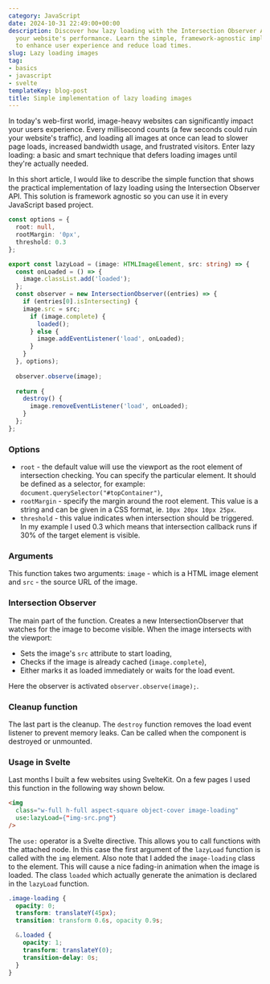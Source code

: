 ```yaml
---
category: JavaScript
date: 2024-10-31 22:49:00+00:00
description: Discover how lazy loading with the Intersection Observer API can boost
  your website's performance. Learn the simple, framework-agnostic implementation
  to enhance user experience and reduce load times.
slug: Lazy loading images
tag:
- basics
- javascript
- svelte
templateKey: blog-post
title: Simple implementation of lazy loading images
---
```


In today's web-first world, image-heavy websites can significantly impact your users experience. Every millisecond counts (a few seconds could ruin your website's traffic), and loading all images at once can lead to slower page loads, increased bandwidth usage, and frustrated visitors. Enter lazy loading: a basic and smart technique that defers loading images until they're actually needed.

In this short article, I would like to describe the simple function that shows the practical implementation of lazy loading using the Intersection Observer API. This solution is framework agnostic so you can use it in every JavaScript based project.

```typescript
const options = {
  root: null,
  rootMargin: '0px',
  threshold: 0.3
};

export const lazyLoad = (image: HTMLImageElement, src: string) => {
  const onLoaded = () => {
    image.classList.add('loaded');
  };
  const observer = new IntersectionObserver((entries) => {
    if (entries[0].isIntersecting) {
    image.src = src;
      if (image.complete) {
        loaded();
      } else {
	    image.addEventListener('load', onLoaded);
	  }
	}
  }, options);
  
  observer.observe(image);
  
  return {
    destroy() {
	  image.removeEventListener('load', onLoaded);
	}
  };
};
```

### Options

- `root` - the default value will use the viewport as the root element of intersection checking. You can specify the particular element. It should be defined as a selector, for example: `document.querySelector("#topContainer")`,
- `rootMargin` - specify the margin around the root element. This value is a string and can be given in a CSS format, ie. `10px 20px 10px 25px`.
- `threshold` - this value indicates when intersection should be triggered. In my example I used 0.3 which means that intersection callback runs if 30% of the target element is visible.

### Arguments 

This function takes two arguments: `image` - which is a HTML image element and `src` - the source URL of the image.

### Intersection Observer

The main part of the function. Creates a new IntersectionObserver that watches for the image to become visible. When the image intersects with the viewport:
- Sets the image's `src` attribute to start loading,
- Checks if the image is already cached (`image.complete`),
- Either marks it as loaded immediately or waits for the load event.

Here the observer is activated `observer.observe(image);`.

### Cleanup function

The last part is the cleanup. The `destroy` function removes the load event listener to prevent memory leaks. Can be called when the component is destroyed or unmounted.

### Usage in Svelte

Last months I built a few websites using SvelteKit. On a few pages I used this function in the following way shown below. 

```html
<img
  class="w-full h-full aspect-square object-cover image-loading"
  use:lazyLoad={"img-src.png"}
/>
```

The `use:` operator is a Svelte directive. This allows you to call functions with the attached node. In this case the first argument of the `lazyLoad` function is called with the `img` element. Also note that I added the `image-loading` class to the element. This will cause a nice fading-in animation when the image is loaded. The class `loaded` which actually generate the animation is declared in the `lazyLoad` function.

```css
.image-loading {
  opacity: 0;
  transform: translateY(45px);
  transition: transform 0.6s, opacity 0.9s;

  &.loaded {
    opacity: 1;
	transform: translateY(0);
	transition-delay: 0s;
  }
}
```